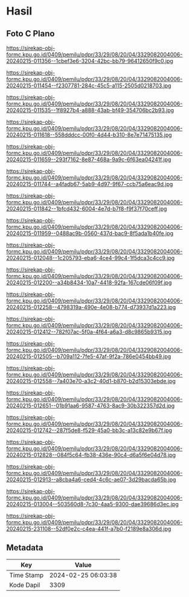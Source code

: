 # Hasil

## Foto C Plano

https://sirekap-obj-formc.kpu.go.id/0409/pemilu/pdpr/33/29/08/20/04/3329082004006-20240215-011356--1cbef3e6-3204-42bc-bb79-96412650f9c0.jpg

https://sirekap-obj-formc.kpu.go.id/0409/pemilu/pdpr/33/29/08/20/04/3329082004006-20240215-011454--f2307781-284c-45c5-a115-2505d0218703.jpg

https://sirekap-obj-formc.kpu.go.id/0409/pemilu/pdpr/33/29/08/20/04/3329082004006-20240215-011535--1f8927b4-a888-43ab-bf49-354706bc2b93.jpg

https://sirekap-obj-formc.kpu.go.id/0409/pemilu/pdpr/33/29/08/20/04/3329082004006-20240215-011618--558dddcc-00f0-4d44-b310-8e7e71475135.jpg

https://sirekap-obj-formc.kpu.go.id/0409/pemilu/pdpr/33/29/08/20/04/3329082004006-20240215-011659--293f7162-8e87-468a-9a9c-6f63ea04241f.jpg

https://sirekap-obj-formc.kpu.go.id/0409/pemilu/pdpr/33/29/08/20/04/3329082004006-20240215-011744--a4fadb67-5ab9-4d97-9f67-ccb75a6eac9d.jpg

https://sirekap-obj-formc.kpu.go.id/0409/pemilu/pdpr/33/29/08/20/04/3329082004006-20240215-011842--1bfcd432-6004-4e7d-b7f8-f9f37f70ceff.jpg

https://sirekap-obj-formc.kpu.go.id/0409/pemilu/pdpr/33/29/08/20/04/3329082004006-20240215-011959--0488ac9b-0560-437d-bac9-8f5ada1b40fe.jpg

https://sirekap-obj-formc.kpu.go.id/0409/pemilu/pdpr/33/29/08/20/04/3329082004006-20240215-012048--1c205793-eba6-4ce4-99c4-1f5dca3c4cc9.jpg

https://sirekap-obj-formc.kpu.go.id/0409/pemilu/pdpr/33/29/08/20/04/3329082004006-20240215-012200--a34b8434-10a7-4418-92fa-167cde06f09f.jpg

https://sirekap-obj-formc.kpu.go.id/0409/pemilu/pdpr/33/29/08/20/04/3329082004006-20240215-012258--4798319a-490e-4e08-b774-d73937d1a223.jpg

https://sirekap-obj-formc.kpu.go.id/0409/pemilu/pdpr/33/29/08/20/04/3329082004006-20240215-012412--782f07ac-5f0a-4f64-a6a3-d8c9865b9315.jpg

https://sirekap-obj-formc.kpu.go.id/0409/pemilu/pdpr/33/29/08/20/04/3329082004006-20240215-012505--b709a112-7fe5-47af-9f2a-786e0454bb49.jpg

https://sirekap-obj-formc.kpu.go.id/0409/pemilu/pdpr/33/29/08/20/04/3329082004006-20240215-012558--7a403e70-a3c2-40d1-b870-b2d15303ebde.jpg

https://sirekap-obj-formc.kpu.go.id/0409/pemilu/pdpr/33/29/08/20/04/3329082004006-20240215-012651--01b91aa6-9587-4763-8ac9-30b322357d2d.jpg

https://sirekap-obj-formc.kpu.go.id/0409/pemilu/pdpr/33/29/08/20/04/3329082004006-20240215-012742--287f5de8-f529-45a0-bb3c-a13c82e9b67f.jpg

https://sirekap-obj-formc.kpu.go.id/0409/pemilu/pdpr/33/29/08/20/04/3329082004006-20240215-012828--084f5c64-fb38-436e-90c4-d6a5f6e04d78.jpg

https://sirekap-obj-formc.kpu.go.id/0409/pemilu/pdpr/33/29/08/20/04/3329082004006-20240215-012913--a8cba4a6-ced4-4c6c-ae07-3d29bacda65b.jpg

https://sirekap-obj-formc.kpu.go.id/0409/pemilu/pdpr/33/29/08/20/04/3329082004006-20240215-013004--503560d8-7c30-4aa5-9300-dae39686d3ec.jpg

https://sirekap-obj-formc.kpu.go.id/0409/pemilu/pdpr/33/29/08/20/04/3329082004006-20240215-231108--52df0e2c-c4ea-441f-a7b0-f2189e8a306d.jpg


## Metadata

| Key        | Value               |
| ---------- | ------------------- |
| Time Stamp | 2024-02-25 06:03:38 |
| Kode Dapil | 3309                |



